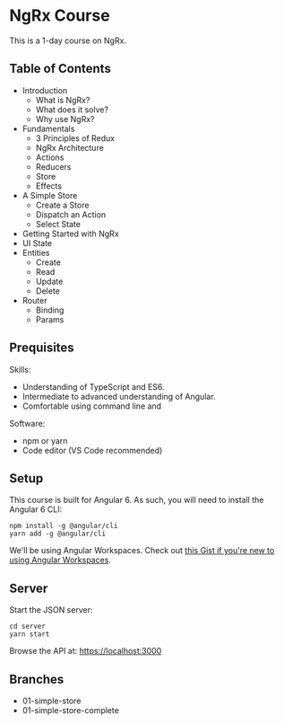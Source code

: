 # NgRx Course

This is a 1-day course on NgRx.

## Table of Contents

* Introduction
  * What is NgRx?
  * What does it solve?
  * Why use NgRx?
* Fundamentals
  * 3 Principles of Redux
  * NgRx Architecture
  * Actions
  * Reducers
  * Store
  * Effects
* A Simple Store
  * Create a Store
  * Dispatch an Action
  * Select State
* Getting Started with NgRx
* UI State
* Entities
  * Create
  * Read
  * Update
  * Delete
* Router
  * Binding
  * Params

## Prequisites

Skills:

* Understanding of TypeScript and ES6.
* Intermediate to advanced understanding of Angular.
* Comfortable using command line and 

Software:

* npm or yarn
* Code editor (VS Code recommended)

## Setup

This course is built for Angular 6.
As such, you will need to install the Angular 6 CLI:

```
npm install -g @angular/cli
yarn add -g @angular/cli
```

We'll be using Angular Workspaces.
Check out [this Gist if you're new to using Angular Workspaces](https://gist.github.com/blove/11ee297ec2e0d8940b0bb04e53ee76ca).

## Server

Start the JSON server:

```
cd server
yarn start
```

Browse the API at: [https://localhost:3000](https://localhost:3000)

## Branches

* 01-simple-store
* 01-simple-store-complete